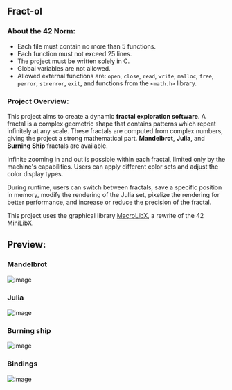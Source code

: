 ## Fract-ol
### About the 42 Norm:
- Each file must contain no more than 5 functions.
- Each function must not exceed 25 lines.
- The project must be written solely in C.
- Global variables are not allowed.
- Allowed external functions are: `open`, `close`, `read`, `write`, `malloc`, `free`, `perror`, `strerror`, `exit`, and functions from the `<math.h>` library.

### Project Overview:
This project aims to create a dynamic **fractal exploration software**. A fractal is a complex geometric shape that contains patterns which repeat infinitely at any scale.
These fractals are computed from complex numbers, giving the project a strong mathematical part. **Mandelbrot**, **Julia**, and **Burning Ship** fractals are available. 

Infinite zooming in and out is possible within each fractal, limited only by the machine's capabilities. Users can apply different color sets and adjust the color display types.

During runtime, users can switch between fractals, save a specific position in memory, modify the rendering of the Julia set, pixelize the rendering for better performance, and increase or reduce the precision of the fractal.

This project uses the graphical library [MacroLibX](https://github.com/seekrs/MacroLibX), a rewrite of the 42 MiniLibX.

## Preview:

### Mandelbrot
![image](https://github.com/user-attachments/assets/9f3f156d-2c8b-4438-9ec9-1759f24399d1)

### Julia
![image](https://github.com/user-attachments/assets/e0580c3d-6030-49f5-9038-eda039b02232)

### Burning ship
![image](https://github.com/user-attachments/assets/93ff1a0d-963c-410e-9d1f-57a77b73a81e)

### Bindings
![image](https://github.com/user-attachments/assets/228cc2df-207e-471e-ac6d-0d6dca47f20a)
